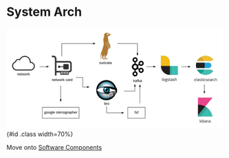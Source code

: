 # System Arch

![](../images/single_architecture-2.png){#id .class width=70%}

Move onto [Software Components](software-components.md)
